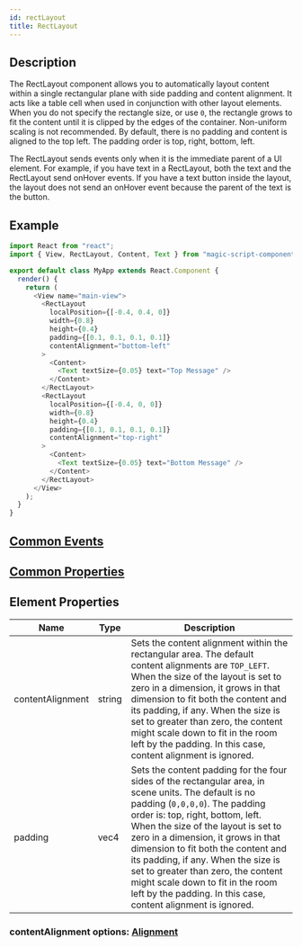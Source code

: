 ```yaml
---
id: rectLayout
title: RectLayout
---
```


## Description

The RectLayout component allows you to automatically layout content within a single rectangular plane with side padding and content alignment. It acts like a table cell when used in conjunction with other layout elements. When you do not specify the rectangle size, or use `0`, the rectangle grows to fit the content until it is clipped by the edges of the container. Non-uniform scaling is not recommended. By default, there is no padding and content is aligned to the top left. The padding order is top, right, bottom, left.

The RectLayout sends events only when it is the immediate parent of a UI element. For example, if you have text in a RectLayout, both the text and the RectLayout send onHover events. If you have a text button inside the layout, the layout does not send an onHover event because the parent of the text is the button.

## Example

```javascript
import React from "react";
import { View, RectLayout, Content, Text } from "magic-script-components";

export default class MyApp extends React.Component {
  render() {
    return (
      <View name="main-view">
        <RectLayout
          localPosition={[-0.4, 0.4, 0]}
          width={0.8}
          height={0.4}
          padding={[0.1, 0.1, 0.1, 0.1]}
          contentAlignment="bottom-left"
        >
          <Content>
            <Text textSize={0.05} text="Top Message" />
          </Content>
        </RectLayout>
        <RectLayout
          localPosition={[-0.4, 0, 0]}
          width={0.8}
          height={0.4}
          padding={[0.1, 0.1, 0.1, 0.1]}
          contentAlignment="top-right"
        >
          <Content>
            <Text textSize={0.05} text="Bottom Message" />
          </Content>
        </RectLayout>
      </View>
    );
  }
}
```

## [Common Events](../events/CommonEvents.md)

## [Common Properties](../types/Properties.md)

## Element Properties

| Name             | Type   | Description                                                                                                                                                                                                                                                                                                                                                                                                                                                                    |
| ---------------- | ------ | ------------------------------------------------------------------------------------------------------------------------------------------------------------------------------------------------------------------------------------------------------------------------------------------------------------------------------------------------------------------------------------------------------------------------------------------------------------------------------ |
| contentAlignment | string | Sets the content alignment within the rectangular area. The default content alignments are `TOP_LEFT`. When the size of the layout is set to zero in a dimension, it grows in that dimension to fit both the content and its padding, if any. When the size is set to greater than zero, the content might scale down to fit in the room left by the padding. In this case, content alignment is ignored.                                                                      |
| padding          | vec4   | Sets the content padding for the four sides of the rectangular area, in scene units. The default is no padding (`0,0,0,0`). The padding order is: top, right, bottom, left. When the size of the layout is set to zero in a dimension, it grows in that dimension to fit both the content and its padding, if any. When the size is set to greater than zero, the content might scale down to fit in the room left by the padding. In this case, content alignment is ignored. |

### contentAlignment options: [Alignment](../types/Alignment.md)
